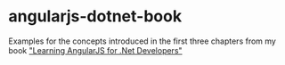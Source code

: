 angularjs-dotnet-book
=====================

Examples for the concepts introduced in the first three chapters from my book ["Learning AngularJS for .Net Developers"](http://www.packtpub.com/learning-angularjs-for-net-developers/book)
